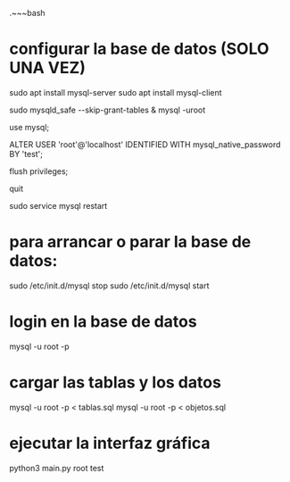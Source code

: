 .~~~bash
# configurar la base de datos (SOLO UNA VEZ)
sudo apt install mysql-server
sudo apt install mysql-client

sudo mysqld_safe --skip-grant-tables &
mysql -uroot


use mysql;

ALTER USER 'root'@'localhost' IDENTIFIED WITH mysql_native_password BY 'test'; 

flush privileges;

quit

sudo service mysql restart

# para arrancar o parar la base de datos:
sudo /etc/init.d/mysql stop
sudo /etc/init.d/mysql start

# login en la base de datos
mysql -u root -p

# cargar las tablas y los datos
mysql -u root -p < tablas.sql
mysql -u root -p < objetos.sql

# ejecutar la interfaz gráfica
python3 main.py root test
~~~

